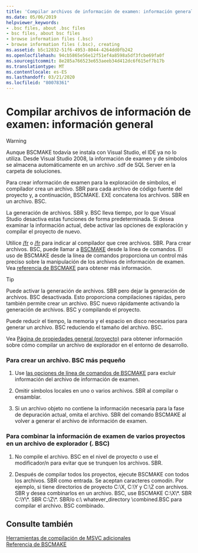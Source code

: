 ```yaml
---
title: 'Compilar archivos de información de examen: información general'
ms.date: 05/06/2019
helpviewer_keywords:
- .bsc files, about .bsc files
- bsc files, about bsc files
- browse information files (.bsc)
- browse information files (.bsc), creating
ms.assetid: b5c12832-51f6-4953-8044-4264dd0fb242
ms.openlocfilehash: 94cb5865e56e12f51ef4a8598a5df3fcbe69fa0f
ms.sourcegitcommit: 8e285a766523e653aeeb34d412dc6f615ef7b17b
ms.translationtype: MT
ms.contentlocale: es-ES
ms.lasthandoff: 03/21/2020
ms.locfileid: "80078361"
---
```

# <a name="building-browse-information-files-overview"></a>Compilar archivos de información de examen: información general

> [!WARNING]
> Aunque BSCMAKE todavía se instala con Visual Studio, el IDE ya no lo utiliza. Desde Visual Studio 2008, la información de examen y de símbolos se almacena automáticamente en un archivo .sdf de SQL Server en la carpeta de soluciones.

Para crear información de examen para la exploración de símbolos, el compilador crea un archivo. SBR para cada archivo de código fuente del proyecto y, a continuación, BSCMAKE. EXE concatena los archivos. SBR en un archivo. BSC.

La generación de archivos. SBR y. BSC lleva tiempo, por lo que Visual Studio desactiva estas funciones de forma predeterminada. Si desea examinar la información actual, debe activar las opciones de exploración y compilar el proyecto de nuevo.

Utilice [/fr](fr-fr-create-dot-sbr-file.md) o [/fr](fr-fr-create-dot-sbr-file.md) para indicar al compilador que cree archivos. SBR. Para crear archivos. BSC, puede llamar a [BSCMAKE](bscmake-command-line.md) desde la línea de comandos. El uso de BSCMAKE desde la línea de comandos proporciona un control más preciso sobre la manipulación de los archivos de información de examen. Vea [referencia de BSCMAKE](bscmake-reference.md) para obtener más información.

> [!TIP]
>  Puede activar la generación de archivos. SBR pero dejar la generación de archivos. BSC desactivada. Esto proporciona compilaciones rápidas, pero también permite crear un archivo. BSC nuevo rápidamente activando la generación de archivos. BSC y compilando el proyecto.

Puede reducir el tiempo, la memoria y el espacio en disco necesarios para generar un archivo. BSC reduciendo el tamaño del archivo. BSC.

Vea [Página de propiedades general (proyecto)](general-property-page-project.md) para obtener información sobre cómo compilar un archivo de explorador en el entorno de desarrollo.

### <a name="to-create-a-smaller-bsc-file"></a>Para crear un archivo. BSC más pequeño

1. Use [las opciones de línea de comandos de BSCMAKE](bscmake-options.md) para excluir información del archivo de información de examen.

1. Omitir símbolos locales en uno o varios archivos. SBR al compilar o ensamblar.

1. Si un archivo objeto no contiene la información necesaria para la fase de depuración actual, omita el archivo. SBR del comando BSCMAKE al volver a generar el archivo de información de examen.

### <a name="to-combine-the-browse-information-from-several-projects-into-one-browser-file-bsc"></a>Para combinar la información de examen de varios proyectos en un archivo de explorador (. BSC)

1. No compile el archivo. BSC en el nivel de proyecto o use el modificador/n para evitar que se trunquen los archivos. SBR.

1. Después de compilar todos los proyectos, ejecute BSCMAKE con todos los archivos. SBR como entrada. Se aceptan caracteres comodín. Por ejemplo, si tiene directorios de proyecto C:\X, C:\Y y C:\Z con archivos. SBR y desea combinarlos en un archivo. BSC, use BSCMAKE C:\X\\\*. SBR C:\Y\\\*. SBR C:\Z\\\*. SBR/o c:\ whatever_directory \combined.BSC para compilar el archivo. BSC combinado.

## <a name="see-also"></a>Consulte también

[Herramientas de compilación de MSVC adicionales](c-cpp-build-tools.md)<br/>
[Referencia de BSCMAKE](bscmake-reference.md)
